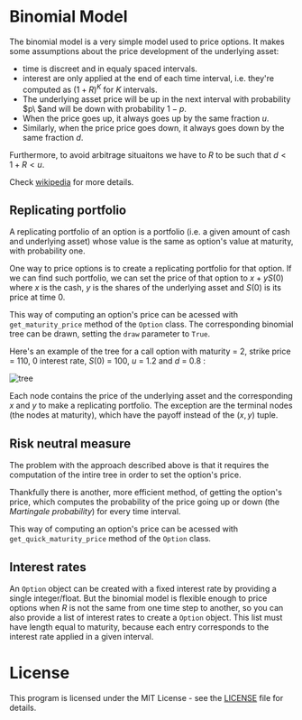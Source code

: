 # Binomial Model

The binomial model is a very simple model used to price options. It makes some assumptions about the price development of the underlying asset:

- time is discreet and in equaly spaced intervals.
- interest are only applied at the end of each time interval, i.e. they're computed as $(1+R)^K$ for $K$ intervals.
- The underlying asset price will be up in the next interval with probability $p\ $and will be down with probability $1-p$.
- When the price goes up, it always goes up by the same fraction $u$.
- Similarly, when the price price goes down, it always goes down by the same fraction $d$.

Furthermore, to avoid arbitrage situaitons we have to $R$ to be such that $d < 1+R <u$.

Check [wikipedia](https://en.wikipedia.org/wiki/Binomial_options_pricing_model) for more details.



## Replicating portfolio

A replicating portfolio of an option is a portfolio (i.e. a given amount of cash and underlying asset) whose value is the same as option's value at maturity, with probability one. 

One way to price options is to create a replicating portfolio for that option. If we can find such portfolio, we can set the price of that option to $x+yS(0)$ where $x$ is the cash, $y$ is the shares of the underlying asset and $S(0)$ is its price at time 0. 

This way of computing an option's price can be acessed with `get_maturity_price` method of the `Option` class. The corresponding binomial tree can be drawn, setting the `draw` parameter to `True`. 

Here's an example of the tree for a call option with maturity = 2, strike price = 110, 0 interest rate, $S(0)$ = 100, $u$ = 1.2 and $d$ = 0.8 : 

![tree](https://user-images.githubusercontent.com/25433159/112751788-a9810180-8fc7-11eb-94ff-a9b8bbc341f9.png)

Each node contains the price of the underlying asset and the corresponding $x$ and $y$ to make a replicating portfolio. The exception are the terminal nodes (the nodes at maturity), which have the payoff instead of the $(x,y)$ tuple.



## Risk neutral measure

The problem with the approach described above is that it requires the computation of the intire tree in order to set the option's price. 

Thankfully there is another, more efficient method, of getting the option's price, which computes the probability of the price going up or down (the *Martingale probability*) for every time interval. 

This way of computing an option's price can be acessed with `get_quick_maturity_price` method of the `Option` class. 



## Interest rates

An `Option` object can be created with a fixed interest rate by providing a single integer/float. But the binomial model is flexible enough to price options when $R$ is not the same from one time step to another, so you can also provide a list of interest rates to create a `Option` object. This list must have length equal to maturity, because each entry corresponds to the interest rate applied in a given interval.



# License

This program is licensed under the MIT License - see the [LICENSE](LICENSE) file for details. 